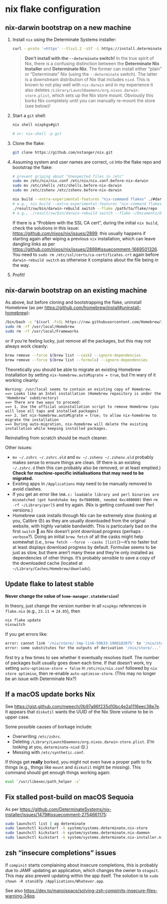 # nix flake configuration

## nix-darwin bootstrap on a new machine

1. Install `nix` using the Determinate Systems installer:

   ```sh
   curl --proto '=https' --tlsv1.2 -sSf -L https://install.determinate.systems/nix | sh -s -- install
   ```

   > **Don’t install with the `--determinate` switch!** In the true spirit of Nix, there is a confusing distinction between the **Determinate Nix Installer** and **Determinate Nix**. The former can install either “plain” or “Determinate” Nix (using the `--determinate` switch). The latter is a downstream distribution of Nix that includes `nixd`. This is known to not play well with `nix-darwin` and in my experience it also deletes `/Library/LaunchDaemons/org.nixos.darwin-store.plist`, which sets up the Nix store mount. Obviously this borks Nix completely until you can manually re-mount the store (see below)!

2. Start a `git` shell:

   ```sh
   nix shell nixpkgs#git

   # or: nix-shell -p git
   ```

3. Clone the flake:

   ```sh
   git clone https://github.com/nstanger/nix.git
   ```

4. Assuming system and user names are correct, `cd` into the flake repo and bootstrap the flake:

   ```sh
   # prevent griping about "Unexpected files in /etc"
   sudo mv /etc/nix/nix.conf /etc/nix/nix.conf.before-nix-darwin
   sudo mv /etc/shells /etc/shells.before-nix-darwin
   sudo mv /etc/zshenv /etc/zshenv.before-nix-darwin

   nix build --extra-experimental-features "nix-command flakes" ./#darwinConfigurations.[system name].system
   # e.g., nix build --extra-experimental-features "nix-command flakes" ./#darwinConfigurations.poldavia.system
   ./result/sw/bin/darwin-rebuild switch --flake /path/to/flake/repo
   # e.g., ./result/sw/bin/darwin-rebuild switch --flake ~/Documents/Development/nix/.#
   ```

   If there is a “Problem with the SSL CA cert”, during the initial `nix build`, check the solutions in this issue: <https://github.com/nixos/nix/issues/2899>. this usually happens if starting again after wiping a previous `nix` installation, which can leave dangling links as per <https://github.com/nixos/nix/issues/2899#issuecomment-1669501326>. You need to `sudo rm /etc/ssl/certs/ca-certificates.crt` again before `darwin-rebuild switch` as otherwise it complains about the file being in the way.

5. Profit!

## nix-darwin bootstrap on an existing machine

As above, but before cloning and bootstrapping the flake, uninstall Homebrew (as per <https://github.com/homebrew/install#uninstall-homebrew>):

```sh
/bin/bash -c "$(curl -fsSL https://raw.githubusercontent.com/Homebrew/install/HEAD/uninstall.sh)"
sudo rm -rf /usr/local/Homebrew
sudo rm -rf /usr/local/Frameworks
```

or if you’re feeling lucky, just remove all the packages, but this may not always work cleanly:

```sh
brew remove --force $(brew list --cask) --ignore-dependencies
brew remove --force $(brew list --formula) --ignore-dependencies
```

Theoretically you should be able to migrate an existing Homebrew installation by setting `nix-homebrew.autoMigrate = true`, but I’m wary of it working cleanly:

```text
Warning: /usr/local seems to contain an existing copy of Homebrew.
==> Looks like an Intel installation (Homebrew repository is under the 'Homebrew' subdirectory)
==> There are two ways to proceed:
==> 1. Use the official uninstallation script to remove Homebrew (you will lose all taps and installed packages)
==> 2. Set nix-homebrew.autoMigrate = true; to allow nix-homebrew to migrate the installation
==> During auto-migration, nix-homebrew will delete the existing installation while keeping installed packages.
```

Reinstalling from scratch should be much cleaner.

Other issues:

* `mv ~/.zshrc ~/.zshrc.old` and `mv ~/.zshenv ~/.zshenv.old` probably makes sense to ensure things are clean. (If there is an existing `~/.zshrc.d` then this can probably also be removed, or at least emptied.) **Check for machine-specific initialisations that may need to be migrated.**
* Existing apps in `/Applications` may need to be manually removed to avoid clashes.
* If you get an error like `SHA.c: loadable library and perl binaries are mismatched (got handshake key 0xf880080, needed 0xc400080)` then `rm -rf ~/Library/perl5` and try again. (Nix is getting confused over Perl versions.)
* Homebrew cask installs through Nix can be extremely slow (looking at you, Calibre 😠) as they are usually downloaded from the original website, with highly variable bandwidth. This is particularly bad on the first `switch` 🙁 as Nix doesn’t print download progress (perhaps `-verbose`?). Doing an initial `brew fetch` of all the casks might help somewhat (i.e., `brew fetch --force --casks [list]`)—it’s no faster but at least displays download progress by default. Formulae seems to be just as slow, but there aren’t many these and they’re only installed as dependencies of other things. It’s probably sensible to save a copy of the downloaded cache (located at `~/Library/Caches/Homebrew/downlads`).

## Update flake to latest stable

**Never change the value of `home-manager.stateVersion`!**

In theory, just change the version number in all `nixpkgs` references in `flake.nix` (e.g., `23.11` → `24.05`), then

```sh
nix flake update
nixswitch
```

If you get errors like:

```sh
error: cannot link '/nix/store/.tmp-link-59633-1986182875' to '/nix/store/.links/068x3y3a6lhjiixbmxx1wrg3lbxhq37blnlxp03038qvhdg0kcvc': File exists
error: some substitutes for the outputs of derivation '/nix/store/...' failed (usually happens due to networking issues); try '--fallback' to build derivation from source
```
first try a few times to see whether it eventually resolves itself. The number of packages built usually goes down each time. If that doesn’t work, try setting `auto-optimise-store = false` in `/etc/nix/nix.conf` followed by `nix store optimise`, then re-enable `auto-optimise-store`. (This may no longer be an issue with Determinate Nix?)

## If a macOS update borks Nix

See <https://gist.github.com/meeech/0b97a86f235d10bc4e2a1116eec38e7e>. It appears that `diskutil` wants the UUID of the Nix Store volume to be in upper case.

Some possible causes of borkage include:

* Overwriting `/etc/zshrc`.
* Deleting `/Library/LaunchDaemons/org.nixos.darwin-store.plist`. (I’m looking at you, `determinate-nixd` 😒.)
* Messing with `/etc/synthetic.conf`.

If things get **really** borked, you might not even have a proper path to fix things (e.g., things like `mount` and `diskutil` might be missing). This command should get enough things working again:

```sh
eval `/usr/libexec/path_helper -s`
```

## Fix stalled post-build on macOS Sequoia

As per <https://github.com/DeterminateSystems/nix-installer/issues/1479#issuecomment-2754661175>:

```sh
sudo launchctl list | ag determinate
sudo launchctl kickstart -k system/systems.determinate.nix-store
sudo launchctl kickstart -k system/systems.determinate.nix-daemon
sudo launchctl kickstart -k system/systems.determinate.nix-installer.nix-hook
```

## zsh “insecure completions” issues

If `compinit` starts complaining about insecure completions, this is probably due to JAMF updating an application, which changes the owner to `otagoit`. This may also prevent updating within the app itself. The solution is to `sudo chown -R stani07p /Applications/Whatever.app`.

See also <https://dev.to/manojspace/solving-zsh-compinits-insecure-files-warning-34pg>.

